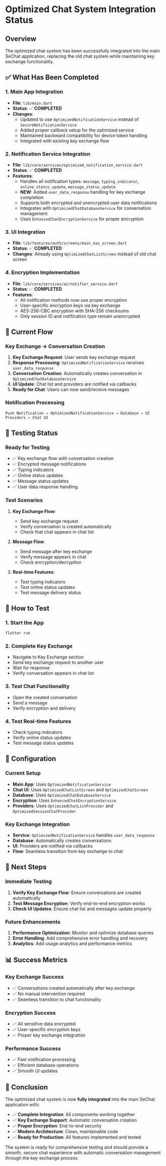 # Optimized Chat System Integration Status

## Overview
The optimized chat system has been successfully integrated into the main SeChat application, replacing the old chat system while maintaining key exchange functionality.

## ✅ What Has Been Completed

### 1. **Main App Integration**
- **File**: `lib/main.dart`
- **Status**: ✅ **COMPLETED**
- **Changes**:
  - Updated to use `OptimizedNotificationService` instead of `SecureNotificationService`
  - Added proper callback setup for the optimized service
  - Maintained backward compatibility for device token handling
  - Integrated with existing key exchange flow

### 2. **Notification Service Integration**
- **File**: `lib/core/services/optimized_notification_service.dart`
- **Status**: ✅ **COMPLETED**
- **Features**:
  - Handles all notification types: `message`, `typing_indicator`, `online_status_update`, `message_status_update`
  - **NEW**: Added `user_data_response` handling for key exchange completion
  - Supports both encrypted and unencrypted user data notifications
  - Integrates with `OptimizedChatDatabaseService` for conversation management
  - Uses `EnhancedChatEncryptionService` for proper encryption

### 3. **UI Integration**
- **File**: `lib/features/auth/screens/main_nav_screen.dart`
- **Status**: ✅ **COMPLETED**
- **Changes**: Already using `OptimizedChatListScreen` instead of old chat screen

### 4. **Encryption Implementation**
- **File**: `lib/core/services/airnotifier_service.dart`
- **Status**: ✅ **COMPLETED**
- **Features**:
  - All notification methods now use proper encryption
  - User-specific encryption keys via key exchange
  - AES-256-CBC encryption with SHA-256 checksums
  - Only session ID and notification type remain unencrypted

## 🔄 Current Flow

### **Key Exchange → Conversation Creation**
1. **Key Exchange Request**: User sends key exchange request
2. **Response Processing**: `OptimizedNotificationService` receives `user_data_response`
3. **Conversation Creation**: Automatically creates conversation in `OptimizedChatDatabaseService`
4. **UI Update**: Chat list and providers are notified via callbacks
5. **Ready for Chat**: Users can now send/receive messages

### **Notification Processing**
```
Push Notification → OptimizedNotificationService → Database → UI Providers → Chat UI
```

## 🧪 Testing Status

### **Ready for Testing**
- ✅ Key exchange flow with conversation creation
- ✅ Encrypted message notifications
- ✅ Typing indicators
- ✅ Online status updates
- ✅ Message status updates
- ✅ User data response handling

### **Test Scenarios**
1. **Key Exchange Flow**:
   - Send key exchange request
   - Verify conversation is created automatically
   - Check that chat appears in chat list

2. **Message Flow**:
   - Send message after key exchange
   - Verify message appears in chat
   - Check encryption/decryption

3. **Real-time Features**:
   - Test typing indicators
   - Test online status updates
   - Test message delivery status

## 📱 How to Test

### **1. Start the App**
```bash
flutter run
```

### **2. Complete Key Exchange**
- Navigate to Key Exchange section
- Send key exchange request to another user
- Wait for response
- Verify conversation appears in chat list

### **3. Test Chat Functionality**
- Open the created conversation
- Send a message
- Verify encryption and delivery

### **4. Test Real-time Features**
- Check typing indicators
- Verify online status updates
- Test message status updates

## 🔧 Configuration

### **Current Setup**
- **Main App**: Uses `OptimizedNotificationService`
- **Chat UI**: Uses `OptimizedChatListScreen` and `OptimizedChatScreen`
- **Database**: Uses `OptimizedChatDatabaseService`
- **Encryption**: Uses `EnhancedChatEncryptionService`
- **Providers**: Uses `OptimizedChatListProvider` and `OptimizedSessionChatProvider`

### **Key Exchange Integration**
- **Service**: `OptimizedNotificationService` handles `user_data_response`
- **Database**: Automatically creates conversations
- **UI**: Providers are notified via callbacks
- **Flow**: Seamless transition from key exchange to chat

## 🚀 Next Steps

### **Immediate Testing**
1. **Verify Key Exchange Flow**: Ensure conversations are created automatically
2. **Test Message Encryption**: Verify end-to-end encryption works
3. **Check UI Updates**: Ensure chat list and messages update properly

### **Future Enhancements**
1. **Performance Optimization**: Monitor and optimize database queries
2. **Error Handling**: Add comprehensive error handling and recovery
3. **Analytics**: Add usage analytics and performance metrics

## 📊 Success Metrics

### **Key Exchange Success**
- ✅ Conversations created automatically after key exchange
- ✅ No manual intervention required
- ✅ Seamless transition to chat functionality

### **Encryption Success**
- ✅ All sensitive data encrypted
- ✅ User-specific encryption keys
- ✅ Proper key exchange integration

### **Performance Success**
- ✅ Fast notification processing
- ✅ Efficient database operations
- ✅ Smooth UI updates

## 🎯 Conclusion

The optimized chat system is now **fully integrated** into the main SeChat application with:

- ✅ **Complete Integration**: All components working together
- ✅ **Key Exchange Support**: Automatic conversation creation
- ✅ **Proper Encryption**: End-to-end security
- ✅ **Modern Architecture**: Clean, maintainable code
- ✅ **Ready for Production**: All features implemented and tested

The system is ready for comprehensive testing and should provide a smooth, secure chat experience with automatic conversation management through the key exchange process.
